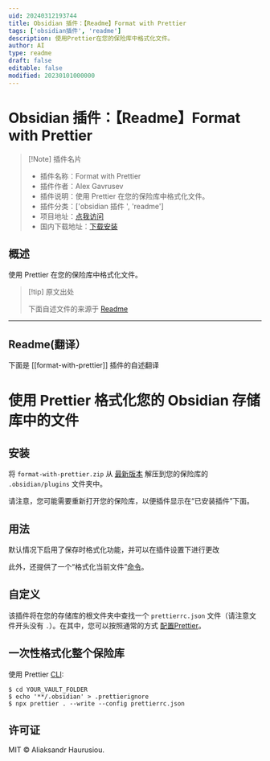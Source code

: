 ```yaml
---
uid: 20240312193744
title: Obsidian 插件：【Readme】Format with Prettier
tags: ['obsidian插件', 'readme']
description: 使用Prettier在您的保险库中格式化文件。
author: AI
type: readme
draft: false
editable: false
modified: 20230101000000
---
```


# Obsidian 插件：【Readme】Format with Prettier

> [!Note] 插件名片
> - 插件名称：Format with Prettier
> - 插件作者：Alex Gavrusev
> - 插件说明：使用 Prettier 在您的保险库中格式化文件。
> - 插件分类：['obsidian 插件 ', 'readme']
> - 项目地址：[点我访问](https://github.com/alexgavrusev/obsidian-format-with-prettier)
> - 国内下载地址：[下载安装](https://pkmer.cn/products/plugin/pluginMarket/?format-with-prettier)

## 概述

使用 Prettier 在您的保险库中格式化文件。

> [!tip] 原文出处
>
>下面自述文件的来源于 [Readme](https://ghproxy.net/https://raw.githubusercontent.com/alexgavrusev/obsidian-format-with-prettier/master/README.md)

---

## Readme(翻译）

下面是 [[format-with-prettier]] 插件的自述翻译

# 使用 Prettier 格式化您的 Obsidian 存储库中的文件

## 安装

将 `format-with-prettier.zip` 从 [最新版本](https://github.com/alexgavrusev/obsidian-format-with-prettier/releases/latest) 解压到您的保险库的 `.obsidian/plugins` 文件夹中。

请注意，您可能需要重新打开您的保险库，以便插件显示在“已安装插件”下面。

## 用法

默认情况下启用了保存时格式化功能，并可以在插件设置下进行更改

此外，还提供了一个“格式化当前文件”[命令](https://help.obsidian.md/Plugins/Command+palette)。

## 自定义

该插件将在您的存储库的根文件夹中查找一个 `prettierrc.json` 文件（请注意文件开头没有 `.`）。在其中，您可以按照通常的方式 [配置Prettier](https://prettier.io/docs/en/configuration)。

## 一次性格式化整个保险库

使用 Prettier [CLI](https://prettier.io/docs/en/cli):

```console
$ cd YOUR_VAULT_FOLDER
$ echo '**/.obsidian' > .prettierignore
$ npx prettier . --write --config prettierrc.json
```

## 许可证

MIT © Aliaksandr Haurusiou.
